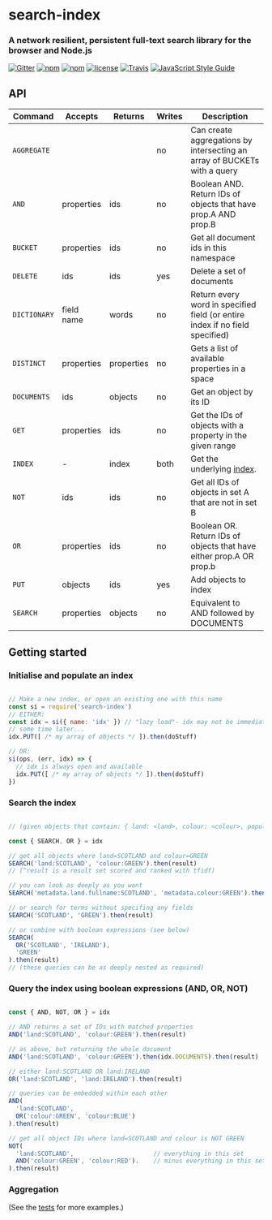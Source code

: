 # search-index

### A network resilient, persistent full-text search library for the browser and Node.js

[![Gitter](https://img.shields.io/gitter/room/nwjs/nw.js.svg?style=flat-square)](https://gitter.im/fergiemcdowall/search-index)
[![npm](https://img.shields.io/npm/v/search-index.svg?style=flat-square)](https://www.npmjs.com/package/search-index)
[![npm](https://img.shields.io/npm/dm/search-index.svg?style=flat-square)](https://npm-stat.com/charts.html?package=search-index)
[![license](https://img.shields.io/github/license/mashape/apistatus.svg?style=flat-square)](LICENCE)
[![Travis](https://img.shields.io/travis/rust-lang/rust.svg?style=flat-square)](https://travis-ci.org/fergiemcdowall/search-index)
[![JavaScript Style Guide](https://img.shields.io/badge/code_style-standard-brightgreen.svg?style=flat-square)](https://standardjs.com)


## API

Command     |  Accepts    | Returns    | Writes | Description
----------- |  ---------- | ---------- | ------ | -----------
`AGGREGATE` |             |            | no     | Can create aggregations by intersecting an array of BUCKETs with a query
`AND`       |  properties | ids        | no     | Boolean AND. Return IDs of objects that have prop.A AND prop.B
`BUCKET`    |  properties | ids        | no     | Get all document ids in this namespace
`DELETE`    |  ids        | ids        | yes    | Delete a set of documents
`DICTIONARY`|  field name | words      | no     | Return every word in specified field (or entire index if no field specified)
`DISTINCT`  |  properties | properties | no     | Gets a list of available properties in a space
`DOCUMENTS` |  ids        | objects    | no     | Get an object by its ID
`GET`       |  properties | ids        | no     | Get the IDs of objects with a property in the given range
`INDEX`     |  -          | index      | both   | Get the underlying [index](https://github.com/fergiemcdowall/fergies-inverted-index/).
`NOT`       |  ids        | ids        | no     | Get all IDs of objects in set A that are not in set B
`OR`        |  properties | ids        | no     | Boolean OR. Return IDs of objects that have either prop.A OR prop.b
`PUT`       |  objects    | ids        | yes    | Add objects to index
`SEARCH`    |  properties | objects    | no     | Equivalent to AND followed by DOCUMENTS

## Getting started

### Initialise and populate an index

```javascript

// Make a new index, or open an existing one with this name
const si = require('search-index')
// EITHER:
const idx = si({ name: 'idx' }) // "lazy load"- idx may not be immediately initialized
// some time later...
idx.PUT([ /* my array of objects */ ]).then(doStuff)

// OR:
si(ops, (err, idx) => {
  // idx is always open and available
  idx.PUT([ /* my array of objects */ ]).then(doStuff)
})

```

### Search the index

```javascript

// (given objects that contain: { land: <land>, colour: <colour>, population: <number> ... })

const { SEARCH, OR } = idx

// get all objects where land=SCOTLAND and colour=GREEN
SEARCH('land:SCOTLAND', 'colour:GREEN').then(result)
// (^result is a result set scored and ranked with tfidf)

// you can look as deeply as you want
SEARCH('metadata.land.fullname:SCOTLAND', 'metadata.colour:GREEN').then(result)

// or search for terms without specifing any fields
SEARCH('SCOTLAND', 'GREEN').then(result)

// or combine with boolean expressions (see below)
SEARCH(
  OR('SCOTLAND', 'IRELAND'),
  'GREEN'
).then(result)
// (these queries can be as deeply nested as required)
```


### Query the index using boolean expressions (AND, OR, NOT)

```javascript

const { AND, NOT, OR } = idx

// AND returns a set of IDs with matched properties
AND('land:SCOTLAND', 'colour:GREEN').then(result)

// as above, but returning the whole document
AND('land:SCOTLAND', 'colour:GREEN').then(idx.DOCUMENTS).then(result)

// either land:SCOTLAND OR land:IRELAND
OR('land:SCOTLAND', 'land:IRELAND').then(result)

// queries can be embedded within each other
AND(
  'land:SCOTLAND',
  OR('colour:GREEN', 'colour:BLUE')
).then(result)

// get all object IDs where land=SCOTLAND and colour is NOT GREEN
NOT(
  'land:SCOTLAND',                      // everything in this set
  AND('colour:GREEN', 'colour:RED').    // minus everything in this set
).then(result)

```

### Aggregation




(See the [tests](https://github.com/fergiemcdowall/search-index/tree/master/test) for more examples.)
